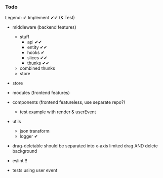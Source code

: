 ### Todo

Legend:
✔ Implement
✔✔ (& Test)

- middleware (backend features)
    - stuff
        - api ✔✔
        - entity ✔✔
        - hooks ✔
        - slices ✔✔
        - thunks ✔✔
    - combined thunks
    - store
- store
- modules (frontend features)
- components (frontend featureless, use separate repo?)
    - test example with render & userEvent
- utils
    - json transform
    - logger ✔

- drag-deletable should be separated into x-axis limited drag AND delete background

- eslint !!

- tests using user event